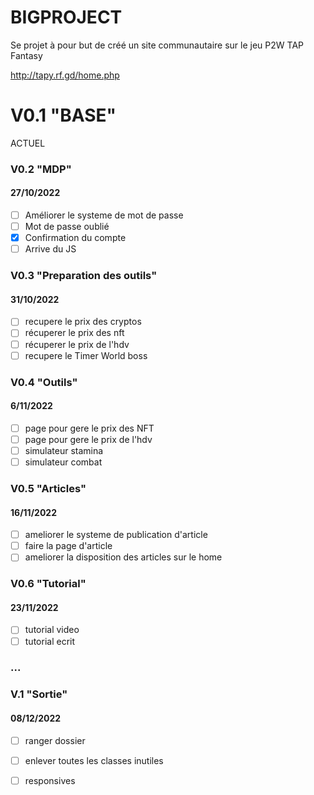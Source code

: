 # BIGPROJECT

Se projet à pour but de créé un site communautaire sur le jeu P2W TAP Fantasy

http://tapy.rf.gd/home.php



# V0.1 "BASE"

ACTUEL 

### V0.2 "MDP"  

#### 27/10/2022

- [ ] Améliorer le systeme de mot de passe 
- [ ] Mot de passe oublié
- [x] Confirmation du compte
- [ ] Arrive du JS

### V0.3 "Preparation des outils"

#### 31/10/2022


- [ ] recupere le prix des cryptos
- [ ] récuperer le prix des nft
- [ ] récuperer le prix de l'hdv
- [ ] recupere le Timer World boss

### V0.4 "Outils"

#### 6/11/2022

- [ ] page pour gere le prix des NFT
- [ ] page pour gere le prix de l'hdv
- [ ] simulateur stamina
- [ ] simulateur combat

### V0.5 "Articles"

#### 16/11/2022

- [ ] ameliorer le systeme de publication d'article 
- [ ] faire la page d'article 
- [ ] ameliorer la disposition des articles sur le home

### V0.6 "Tutorial"

#### 23/11/2022

- [ ] tutorial video
- [ ] tutorial ecrit

### ...

### V.1 "Sortie"

#### 08/12/2022

- [ ] ranger dossier 
- [ ] enlever toutes les classes inutiles
- [ ] responsives

